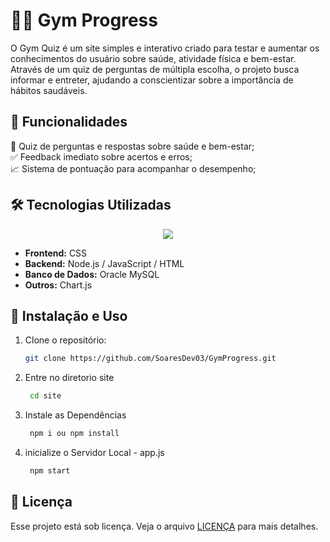 # 🏋️‍♂️ Gym Progress

O Gym Quiz é um site simples e interativo criado para testar e aumentar os conhecimentos do usuário sobre saúde, atividade física e bem-estar. Através de um quiz de perguntas de múltipla escolha, o projeto busca informar e entreter, ajudando a conscientizar sobre a importância de hábitos saudáveis.

## 🚀 Funcionalidades

🎯 Quiz de perguntas e respostas sobre saúde e bem-estar; <br>
✅ Feedback imediato sobre acertos e erros;<br>
📈 Sistema de pontuação para acompanhar o desempenho;<br>

## 🛠️ Tecnologias Utilizadas

<div align="center">
  <img src="https://skillicons.dev/icons?i=html,css,js,nodejs,mysql,github,git">
  <br />
</div>

- **Frontend:** CSS
- **Backend:** Node.js / JavaScript / HTML
- **Banco de Dados:** Oracle MySQL
- **Outros:** Chart.js

## 📖 Instalação e Uso

1. Clone o repositório:

   ```bash
   git clone https://github.com/SoaresDev03/GymProgress.git
   ```

2. Entre no diretorio site
   ```bash
    cd site
   ```
3. Instale as Dependências
   ```bash
    npm i ou npm install
   ```
4. inicialize o Servidor Local - app.js
   ```bash
    npm start
   ```

## 📝 Licença

Esse projeto está sob licença. Veja o arquivo [LICENÇA](LICENSE.md) para mais detalhes.
